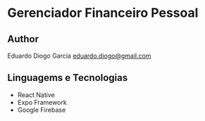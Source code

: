# Gerenciador Financeiro Pessoal

## Author
Eduardo Diogo Garcia
eduardo.diogo@gmail.com

## Linguagems e Tecnologias
- React Native
- Expo Framework
- Google Firebase
